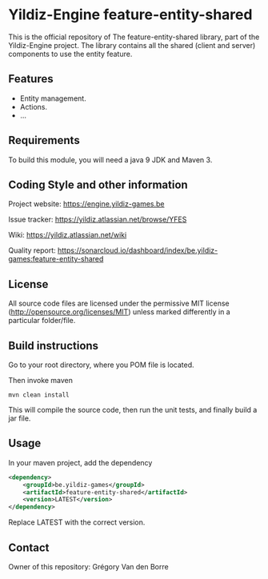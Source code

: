 # Yildiz-Engine feature-entity-shared

This is the official repository of The feature-entity-shared library, part of the Yildiz-Engine project.
The library contains all the shared (client and server) components to use the entity feature.

## Features

* Entity management.
* Actions.
* ...

## Requirements

To build this module, you will need a java 9 JDK and Maven 3.

## Coding Style and other information

Project website:
https://engine.yildiz-games.be

Issue tracker:
https://yildiz.atlassian.net/browse/YFES

Wiki:
https://yildiz.atlassian.net/wiki

Quality report:
https://sonarcloud.io/dashboard/index/be.yildiz-games:feature-entity-shared

## License

All source code files are licensed under the permissive MIT license
(http://opensource.org/licenses/MIT) unless marked differently in a particular folder/file.

## Build instructions

Go to your root directory, where you POM file is located.

Then invoke maven

	mvn clean install

This will compile the source code, then run the unit tests, and finally build a jar file.

## Usage

In your maven project, add the dependency

```xml
<dependency>
    <groupId>be.yildiz-games</groupId>
    <artifactId>feature-entity-shared</artifactId>
    <version>LATEST</version>
</dependency>
```
Replace LATEST with the correct version.

## Contact
Owner of this repository: Grégory Van den Borre
